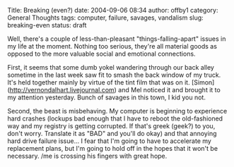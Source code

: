 Title: Breaking (even?)
date: 2004-09-06 08:34
author: offby1
category: General Thoughts
tags: computer, failure, savages, vandalism
slug: breaking-even
status: draft

Well, there\'s a couple of less-than-pleasant \"things-falling-apart\" issues in my life at the moment. Nothing too serious, they\'re all material goods as opposed to the more valuable social and emotional connections.

First, it seems that some dumb yokel wandering through our back alley sometime in the last week saw fit to smash the back window of my truck. It\'s held together mainly by virtue of the tint film that was on it. \[Simon\](<http://vernondalhart.livejournal.com>) and Mel noticed it and brought it to my attention yesterday. Bunch of savages in this town, I kid you not.

Second, the beast is misbehaving. My computer is beginning to experience hard crashes (lockups bad enough that I have to reboot the old-fashioned way and my registry is getting corrupted. If that\'s greek (geek?) to you, don\'t worry. Translate it as \"BAD\" and you\'ll do okay) and that annoying hard drive failure issue\... I fear that I\'m going to have to accelerate my replacement plans, but I\'m going to hold off in the hopes that it won\'t be necessary. /me is crossing his fingers with great hope.

